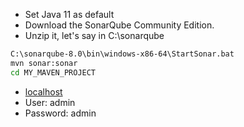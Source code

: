 - Set Java 11 as default 
- Download the SonarQube Community Edition.
- Unzip it, let's say in C:\sonarqube
```cmd
C:\sonarqube-8.0\bin\windows-x86-64\StartSonar.bat
mvn sonar:sonar
cd MY_MAVEN_PROJECT
```
- [localhost](http://localhost:9000)
- User: admin
- Password: admin
